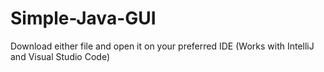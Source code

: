 # Simple-Java-GUI

Download either file and open it on your preferred IDE 
(Works with IntelliJ and Visual Studio Code)
